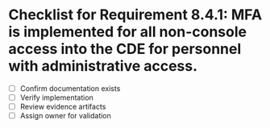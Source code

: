 # Checklist for Requirement 8.4.1: MFA is implemented for all non-console access into the CDE for personnel with administrative access.

- [ ] Confirm documentation exists
- [ ] Verify implementation
- [ ] Review evidence artifacts
- [ ] Assign owner for validation
